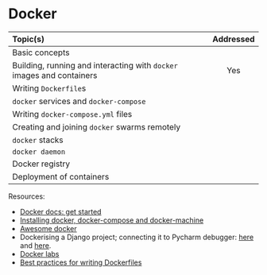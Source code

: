 # Docker

| Topic(s) | Addressed |
| :------- | :-------: |
| Basic concepts |
| Building, running and interacting with `docker` images and containers | Yes |
| Writing `Dockerfile`s |
| `docker` services and `docker-compose` |
| Writing `docker-compose.yml` files |
| Creating and joining `docker` swarms remotely |
| `docker` stacks |
| `docker daemon` |
| Docker registry |
| Deployment of containers |


Resources:
* [Docker docs: get started](https://www.docker.com/get-started)
* [Installing docker, docker-compose and docker-machine](https://runnable.com/docker/install-docker-on-macos)
* [Awesome docker](https://github.com/veggiemonk/awesome-docker)
* Dockerising a Django project; connecting it to Pycharm debugger: [here](https://github.com/ErnstHaagsman/djangodocker) and [here](https://blog.jetbrains.com/pycharm/2017/08/using-docker-compose-on-windows-in-pycharm).
* [Docker labs](https://github.com/docker/labs)
* [Best practices for writing Dockerfiles](https://docs.docker.com/develop/develop-images/dockerfile_best-practices/)
